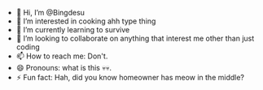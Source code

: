 - 👋 Hi, I’m @Bingdesu
- 👀 I’m interested in cooking ahh type thing
- 🌱 I’m currently learning to survive
- 💞️ I’m looking to collaborate on anything that interest me other than just coding
- 📫 How to reach me: Don't.
- 😄 Pronouns: what is this 💀💀.
- ⚡ Fun fact: Hah, did you know homeowner has meow in the middle?

<!---
yap yap yap
--->
